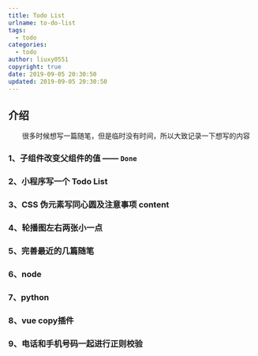 ```yaml
---
title: Todo List
urlname: to-do-list
tags:
  - todo
categories:
  - todo
author: liuxy0551
copyright: true
date: 2019-09-05 20:30:50
updated: 2019-09-05 20:30:50
---
```


## 介绍

　　很多时候想写一篇随笔，但是临时没有时间，所以大致记录一下想写的内容
<!--more-->


###  1、子组件改变父组件的值 —— `Done`

###  2、小程序写一个 Todo List

###  3、CSS 伪元素写同心圆及注意事项 content

###  4、轮播图左右两张小一点

###  5、完善最近的几篇随笔

###  6、node

###  7、python

###  8、vue copy插件

###  9、电话和手机号码一起进行正则校验

　　

